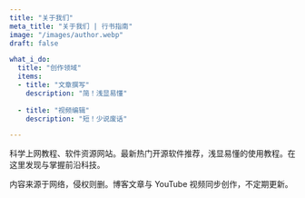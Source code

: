 ```yaml
---
title: "关于我们"
meta_title: "关于我们 | 行书指南"
image: "/images/author.webp"
draft: false

what_i_do:
  title: "创作领域"
  items:
  - title: "文章撰写"
    description: "简！浅显易懂"
  
  - title: "视频编辑"
    description: "短！少说废话"

---
```


科学上网教程、软件资源网站。最新热门开源软件推荐，浅显易懂的使用教程。在这里发现与掌握前沿科技。

内容来源于网络，侵权则删。博客文章与 YouTube 视频同步创作，不定期更新。
